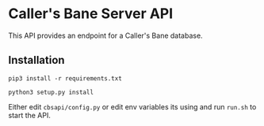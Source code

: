 # Caller's Bane Server API

This API provides an endpoint for a Caller's Bane database.

## Installation

`pip3 install -r requirements.txt`

`python3 setup.py install`

Either edit `cbsapi/config.py` or edit env variables its using and run `run.sh` to start the API.
